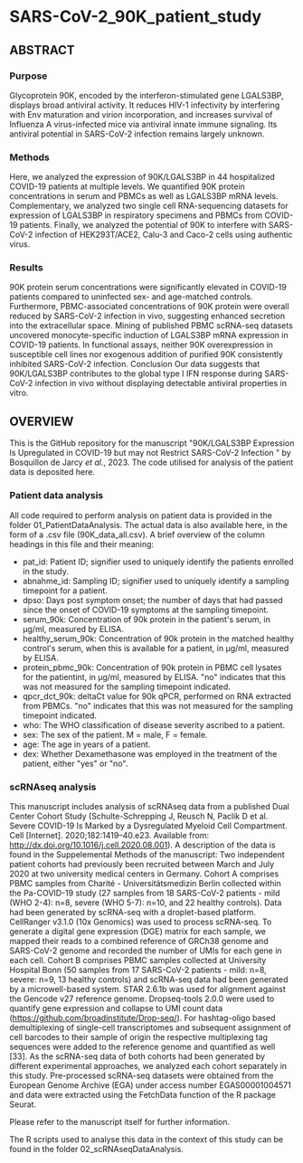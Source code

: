 # SARS-CoV-2_90K_patient_study

## ABSTRACT 

### Purpose 

Glycoprotein 90K, encoded by the interferon-stimulated gene LGALS3BP, displays broad antiviral activity. It reduces HIV-1 infectivity by interfering with Env maturation and virion incorporation, and increases survival of Influenza A virus-infected mice via antiviral innate immune signaling. Its antiviral potential in SARS-CoV-2 infection remains largely unknown. 

### Methods 

Here, we analyzed the expression of 90K/LGALS3BP in 44 hospitalized COVID-19 patients at multiple levels. We quantified 90K protein concentrations in serum and PBMCs as well as LGALS3BP mRNA levels. Complementary, we analyzed two single cell RNA-sequencing datasets for expression of LGALS3BP in respiratory specimens and PBMCs from COVID-19 patients. Finally, we analyzed the potential of 90K to interfere with SARS-CoV-2 infection of HEK293T/ACE2, Calu-3 and Caco-2 cells using authentic virus. 

### Results 

90K protein serum concentrations were significantly elevated in COVID-19 patients compared to uninfected sex- and age-matched controls. Furthermore, PBMC-associated concentrations of 90K protein were overall reduced by SARS-CoV-2 infection in vivo, suggesting enhanced secretion into the extracellular space. Mining of published PBMC scRNA-seq datasets uncovered monocyte-specific induction of LGALS3BP mRNA expression in COVID-19 patients. In functional assays, neither 90K overexpression in susceptible cell lines nor exogenous addition of purified 90K consistently inhibited SARS-CoV-2 infection. 
Conclusion Our data suggests that 90K/LGALS3BP contributes to the global type I IFN response during SARS-CoV-2 infection in vivo without displaying detectable antiviral properties in vitro.

## OVERVIEW

This is the GitHub repository for the manuscript "90K/LGALS3BP Expression Is Upregulated in COVID-19 but may not Restrict SARS-CoV-2 Infection " by Bosquillon de Jarcy _et al._, 2023.  The code utilised for analysis of the patient data is deposited here. 

### Patient data analysis

All code required to perform analysis on patient data is provided in the folder 01_PatientDataAnalysis. The actual data is also available here, in the form of a .csv file (90K_data_all.csv). A brief overview of the column headings in this file and their meaning:

* pat_id: Patient ID; signifier used to uniquely identify the patients enrolled in the study.
* abnahme_id: Sampling ID; signifier used to uniquely identify a sampling timepoint for a patient.
* dpso: Days post symptom onset; the number of days that had passed since the onset of COVID-19 symptoms at the sampling timepoint.
* serum_90k: Concentration of 90k protein in the patient's serum, in μg/ml, measured by ELISA.
* healthy_serum_90k: Concentration of 90k protein in the matched healthy control's serum, when this is available for a patient, in μg/ml, measured by ELISA.
* protein_pbmc_90k: Concentration of 90k protein in PBMC cell lysates for the patientint, in μg/ml, measured by ELISA. "no" indicates that this was not measured for the sampling timepoint indicated.
* qpcr_dct_90k: deltaCt value for 90k qPCR, performed on RNA extracted from PBMCs. "no" indicates that this was not measured for the sampling timepoint indicated.
* who: The WHO classification of disease severity ascribed to a patient.
* sex: The sex of the patient. M = male, F = female.
* age: The age in years of a patient. 
* dex: Whether Dexamethasone was employed in the treatment of the patient, either "yes" or "no".

### scRNAseq analysis

This manuscript includes analysis of scRNAseq data from a published Dual Center Cohort Study (Schulte-Schrepping J, Reusch N, Paclik D et al. Severe COVID-19 Is Marked by a Dysregulated Myeloid Cell Compartment. Cell [Internet]. 2020;182:1419–40.e23. Available from: http://dx.doi.org/10.1016/j.cell.2020.08.001). A description of the data is found in the Suppelemental Methods of the manuscript: Two independent patient cohorts had previously been recruited between March and July 2020 at two university medical centers in Germany. Cohort A comprises PBMC samples from Charité - Universitätsmedizin Berlin collected within the Pa-COVID-19 study (27 samples from 18 SARS-CoV-2 patients - mild (WHO 2-4): n=8, severe (WHO 5-7): n=10, and 22 healthy controls). Data had been generated by scRNA-seq with a droplet-based platform. CellRanger v3.1.0 (10x Genomics) was used to process scRNA-seq. To generate a digital gene expression (DGE) matrix for each sample, we mapped their reads to a combined reference of GRCh38 genome and SARS-CoV-2 genome and recorded the number of UMIs for each gene in each cell. Cohort B comprises PBMC samples  collected at University Hospital Bonn (50 samples from 17 SARS-CoV-2 patients - mild: n=8, severe: n=9, 13 healthy controls) and scRNA-seq data had been generated by a microwell-based system. STAR 2.6.1b was used for alignment against the Gencode v27 reference genome. Dropseq-tools 2.0.0 were used to quantify gene expression and collapse to UMI count data (https://github.com/broadinstitute/Drop-seq/). For hashtag-oligo based demultiplexing of single-cell transcriptomes and subsequent assignment of cell barcodes to their sample of origin the respective multiplexing tag sequences were added to the reference genome and quantified as well [33]. As the scRNA-seq data of both cohorts had been generated by different experimental approaches, we analyzed each cohort separately in this study. Pre-processed scRNA-seq datasets were obtained from the European Genome Archive (EGA) under access number EGAS00001004571 and data were extracted using the FetchData function of the R package Seurat.

Please refer to the manuscript itself for further information.

The R scripts used to analyse this data in the context of this study can be found in the folder 02_scRNAseqDataAnalysis.

